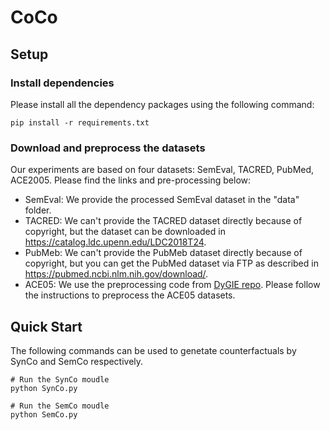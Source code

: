 # CoCo

## Setup

### Install dependencies
Please install all the dependency packages using the following command:
```
pip install -r requirements.txt
```

### Download and preprocess the datasets
Our experiments are based on four datasets: SemEval, TACRED, PubMed, ACE2005. Please find the links and pre-processing below:
* SemEval: We provide the processed SemEval dataset in the "data" folder.
* TACRED: We can't provide the TACRED dataset directly because of copyright, but the dataset can be downloaded in https://catalog.ldc.upenn.edu/LDC2018T24.
* PubMeb: We can't provide the PubMeb dataset directly because of copyright, but you can get the PubMed dataset via FTP as described in https://pubmed.ncbi.nlm.nih.gov/download/.
* ACE05: We use the preprocessing code from [DyGIE repo](https://github.com/luanyi/DyGIE/tree/master/preprocessing). Please follow the instructions to preprocess the ACE05 datasets.

## Quick Start
The following commands can be used to genetate counterfactuals by SynCo and SemCo respectively.
```
# Run the SynCo moudle
python SynCo.py

# Run the SemCo moudle
python SemCo.py
```
